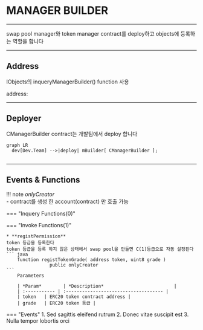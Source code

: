 # **MANAGER BUILDER**
- - -
swap pool manager와 token manager contract를 deploy하고 objects에 등록하는 역할을 합니다   

- - -
## **Address**
IObjects의 inqueryManagerBuilder() function 사용

address:
- - -

## **Deployer**

CManagerBuilder contract는 개발팀에서 deploy 합니다   

``` mermaid
graph LR
  dev[Dev.Team] -->|deploy| mBuilder[ CManagerBuilder ];
 
```
- - -

## **Events & Functions**

!!! note
    *onlyCreator*   
     - contract를 생성 한 account(contract) 만 호출 가능   
   
=== "Inquery Functions(0)"

    
=== "Invoke Functions(1)"

    * **registPermission**   
    token 등급을 등록한다   
    token 등급을 등록 하지 않은 상태에서 swap pool을 만들면 C(1)등급으로 자동 설정된다
    ``` java
        function registTokenGrade( address token, uint8 grade ) 
                    public onlyCreator
    ```  
        Parameters     
           
        | *Param*        | *Description*                          |
        | :----------- | :------------------------------------ |
        | token   | ERC20 token contract address |
        | grade   | ERC20 token 등급 |   
    
=== "Events"
    1. Sed sagittis eleifend rutrum
    2. Donec vitae suscipit est
    3. Nulla tempor lobortis orci

